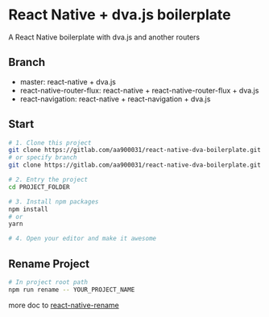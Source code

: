 # React Native + dva.js boilerplate
A React Native boilerplate with dva.js and another routers

## Branch
- master: react-native + dva.js
- react-native-router-flux: react-native + react-native-router-flux + dva.js
- react-navigation: react-native + react-navigation + dva.js

## Start
```bash
# 1. Clone this project
git clone https://gitlab.com/aa900031/react-native-dva-boilerplate.git
# or specify branch
git clone https://gitlab.com/aa900031/react-native-dva-boilerplate.git -b BRANCH_NAME --single-branch

# 2. Entry the project
cd PROJECT_FOLDER

# 3. Install npm packages
npm install
# or
yarn

# 4. Open your editor and make it awesome
```

## Rename Project
```bash
# In project root path
npm run rename -- YOUR_PROJECT_NAME
```
more doc to [react-native-rename](https://github.com/junedomingo/react-native-rename)

